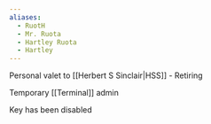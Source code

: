 ```yaml
---
aliases:
  - RuotH
  - Mr. Ruota
  - Hartley Ruota
  - Hartley
---
```

Personal valet to [[Herbert S Sinclair|HSS]] - Retiring

Temporary [[Terminal]] admin

Key has been disabled